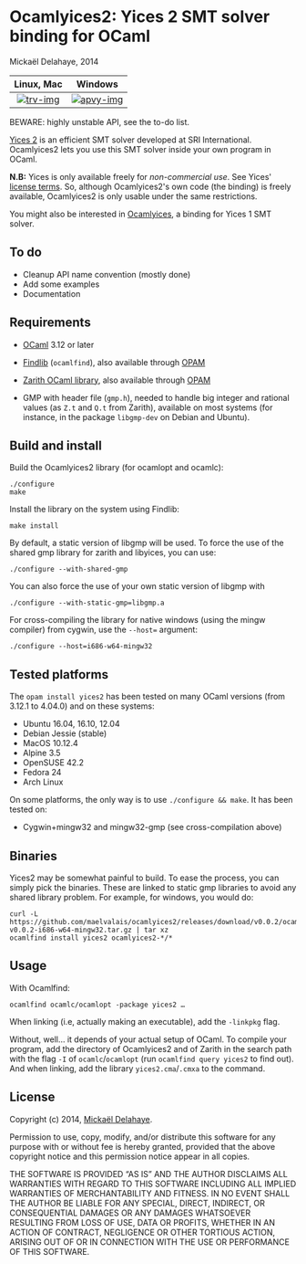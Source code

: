 Ocamlyices2: Yices 2 SMT solver binding for OCaml
=================================================
Mickaël Delahaye, 2014

|      Linux, Mac      |         Windows         |
| :------------------: | :---------------------: |
| [![trv-img]][travis] | [![apvy-img]][appveyor] |

BEWARE: highly unstable API, see the to-do list.

[Yices 2][1] is an efficient SMT solver developed at SRI International.
Ocamlyices2 lets you use this SMT solver inside your own program in OCaml.

**N.B:** Yices is only available freely for *non-commercial use*. See Yices'
[license terms][2]. So, although Ocamlyices2's own code (the binding) is freely
available, Ocamlyices2 is only usable under the same restrictions.

You might also be interested in [Ocamlyices][3], a binding for Yices 1 SMT solver.

To do
-----

* Cleanup API name convention (mostly done)
* Add some examples
* Documentation

Requirements
------------

* [OCaml][4] 3.12 or later

* [Findlib][5] (`ocamlfind`), also available through [OPAM][6]

* [Zarith OCaml library][7], also available through [OPAM][6]

* GMP with header file (`gmp.h`), needed to handle big integer and rational
  values (as `Z.t` and `Q.t` from Zarith), available on most systems (for
  instance, in the package `libgmp-dev` on Debian and Ubuntu).


Build and install
-----------------

Build the Ocamlyices2 library (for ocamlopt and ocamlc):

    ./configure
    make

Install the library on the system using Findlib:

    make install

By default, a static version of libgmp will be used. To force the use of the
shared gmp library for zarith and libyices, you can use:

    ./configure --with-shared-gmp

You can also force the use of your own static version of libgmp with

    ./configure --with-static-gmp=libgmp.a

For cross-compiling the library for native windows (using the mingw compiler)
from cygwin, use the `--host=` argument:

    ./configure --host=i686-w64-mingw32

Tested platforms
----------------
The `opam install yices2` has been tested on many OCaml versions (from 3.12.1
to 4.04.0) and on these systems:

* Ubuntu 16.04, 16.10, 12.04
* Debian Jessie (stable)
* MacOS 10.12.4
* Alpine 3.5
* OpenSUSE 42.2
* Fedora 24
* Arch Linux

On some platforms, the only way is to use `./configure && make`. It has
been tested on:

* Cygwin+mingw32 and mingw32-gmp (see cross-compilation above)

Binaries
--------
Yices2 may be somewhat painful to build. To ease the process, you can simply
pick the binaries. These are linked to static gmp libraries to avoid any
shared library problem. For example, for windows, you would do:

    curl -L https://github.com/maelvalais/ocamlyices2/releases/download/v0.0.2/ocamlyices2-v0.0.2-i686-w64-mingw32.tar.gz | tar xz
    ocamlfind install yices2 ocamlyices2-*/*

Usage
-----

With Ocamlfind:

    ocamlfind ocamlc/ocamlopt -package yices2 …

When linking (i.e, actually making an executable), add the `-linkpkg` flag.

Without, well… it depends of your actual setup of OCaml. To compile your
program, add the directory of Ocamlyices2 and of Zarith in the
search path with the flag `-I` of `ocamlc`/`ocamlopt` (run
`ocamlfind query yices2` to find out). And when linking, add the library
`yices2.cma`/`.cmxa` to the command.


License
-------

Copyright (c) 2014, [Mickaël Delahaye][8].

Permission to use, copy, modify, and/or distribute this software for any purpose
with or without fee is hereby granted, provided that the above copyright notice
and this permission notice appear in all copies.

THE SOFTWARE IS PROVIDED “AS IS” AND THE AUTHOR DISCLAIMS ALL WARRANTIES WITH
REGARD TO THIS SOFTWARE INCLUDING ALL IMPLIED WARRANTIES OF MERCHANTABILITY AND
FITNESS. IN NO EVENT SHALL THE AUTHOR BE LIABLE FOR ANY SPECIAL, DIRECT,
INDIRECT, OR CONSEQUENTIAL DAMAGES OR ANY DAMAGES WHATSOEVER RESULTING FROM LOSS
OF USE, DATA OR PROFITS, WHETHER IN AN ACTION OF CONTRACT, NEGLIGENCE OR OTHER
TORTIOUS ACTION, ARISING OUT OF OR IN CONNECTION WITH THE USE OR PERFORMANCE OF
THIS SOFTWARE.


[1]: http://yices.csl.sri.com/
[2]: LICENSE_yices
[3]: https://github.com/polazarus/ocamlyices
[4]: http://ocaml.org
[5]: http://projects.camlcity.org/projects/findlib.html
[6]: http://opam.ocaml.org
[7]: https://forge.ocamlcore.org/projects/zarith
[8]: http://micdel.fr
[travis]: https://travis-ci.org/maelvalais/ocamlyices2
[trv-img]: https://travis-ci.org/maelvalais/ocamlyices2.svg?branch=master
[appveyor]: https://ci.appveyor.com/project/maelvalais/ocamlyices2/branch/master
[apvy-img]: https://ci.appveyor.com/api/projects/status/94xwq5jn37q6hcn6/branch/master?svg=true